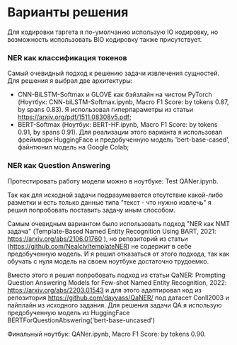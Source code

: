 # Варианты решения

Для кодировки таргета я по-умолчанию использую IO кодировку, но возможность использовать BIO кодировку также присутствует.

### NER как классификация токенов

Самый очевидный подход к решению задачи извлечения сущностей. Для решения я выбрал две архитектуры:
* CNN-BiLSTM-Softmax и GLOVE как бэйзлайн на чистом PyTorch (Ноутбук: CNN-biLSTM-Softmax.ipynb, Macro F1 Score: by tokens 0.87, by spans 0.83). Я использовал гиперпараметры из статьи https://arxiv.org/pdf/1511.08308v5.pdf; 
* BERT-Softmax (Ноутбук: BERT-HF.ipynb, Macro F1 Score: by tokens 0.91, by spans 0.91). Для реализации этого варианта я использовал фреймворк HuggingFace и предобученную модель 'bert-base-cased', файнтюнил модель на Google Colab;


### NER как Question Answering

Протестировать работу модели можно в ноутбуке: Test QANer.ipynb.

Так как для исходной задачи подразумевается отсутствие какой-либо разметки и есть только данные типа "текст - что нужно извлечь" я решил попробовать поставить задачу иным способом. 

Самым очевидным вариантом было использовать подход "NER как NMT задача" (Template-Based Named Entity Recognition Using BART, 2021: https://arxiv.org/abs/2106.01760 ), но репозиторий из статьи (https://github.com/Nealcly/templateNER) не содержит в себе предобученную модель. И я решил отказаться от этого подхода, так как обучать с нуля модель на своем ноутбуке достаточно трудоемко.

Вместо этого я решил попробовать подход из статьи QaNER: Prompting Question Answering Models for Few-shot Named Entity Recognition, 2022: https://arxiv.org/abs/2203.01543 и для этого адаптировал код из репозитория https://github.com/dayyass/QaNER/ под датасет Conll2003 и пайплайн из исходного задания. Для решения задачи QA я использую предобученную модель из HuggingFace BERTForQuestionAbswering('bert-base-uncased')

Финальный ноутбук: QANer.ipynb, Macro F1 Score: by tokens 0.90.